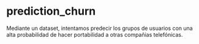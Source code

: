 # prediction_churn
Mediante un dataset, intentamos predecir los grupos de usuarios con una alta probabilidad de hacer portabilidad a otras compañias telefónicas.
